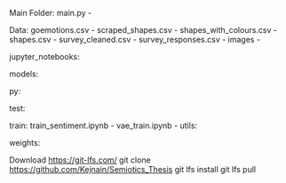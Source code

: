 Main Folder:
main.py -

Data:
goemotions.csv -
scraped_shapes.csv -
shapes_with_colours.csv -
shapes.csv -
survey_cleaned.csv -
survey_responses.csv -
images - 

jupyter_notebooks:

models:

py:

test:

train:
train_sentiment.ipynb -
vae_train.ipynb -
utils:

weights:


Download https://git-lfs.com/
git clone https://github.com/Kejnain/Semiotics_Thesis
git lfs install
git lfs pull


